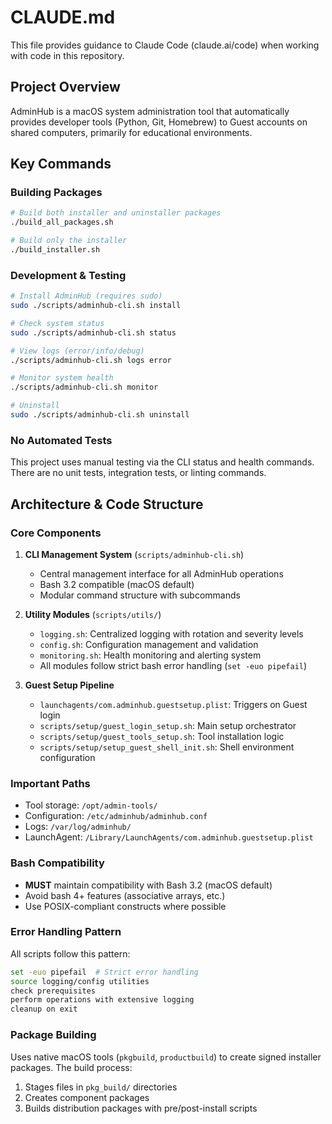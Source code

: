 # CLAUDE.md

This file provides guidance to Claude Code (claude.ai/code) when working with code in this repository.

## Project Overview

AdminHub is a macOS system administration tool that automatically provides developer tools (Python, Git, Homebrew) to Guest accounts on shared computers, primarily for educational environments.

## Key Commands

### Building Packages
```bash
# Build both installer and uninstaller packages
./build_all_packages.sh

# Build only the installer
./build_installer.sh
```

### Development & Testing
```bash
# Install AdminHub (requires sudo)
sudo ./scripts/adminhub-cli.sh install

# Check system status
sudo ./scripts/adminhub-cli.sh status

# View logs (error/info/debug)
./scripts/adminhub-cli.sh logs error

# Monitor system health
./scripts/adminhub-cli.sh monitor

# Uninstall
sudo ./scripts/adminhub-cli.sh uninstall
```

### No Automated Tests
This project uses manual testing via the CLI status and health commands. There are no unit tests, integration tests, or linting commands.

## Architecture & Code Structure

### Core Components

1. **CLI Management System** (`scripts/adminhub-cli.sh`)
   - Central management interface for all AdminHub operations
   - Bash 3.2 compatible (macOS default)
   - Modular command structure with subcommands

2. **Utility Modules** (`scripts/utils/`)
   - `logging.sh`: Centralized logging with rotation and severity levels
   - `config.sh`: Configuration management and validation
   - `monitoring.sh`: Health monitoring and alerting system
   - All modules follow strict bash error handling (`set -euo pipefail`)

3. **Guest Setup Pipeline**
   - `launchagents/com.adminhub.guestsetup.plist`: Triggers on Guest login
   - `scripts/setup/guest_login_setup.sh`: Main setup orchestrator
   - `scripts/setup/guest_tools_setup.sh`: Tool installation logic
   - `scripts/setup/setup_guest_shell_init.sh`: Shell environment configuration

### Important Paths
- Tool storage: `/opt/admin-tools/`
- Configuration: `/etc/adminhub/adminhub.conf`
- Logs: `/var/log/adminhub/`
- LaunchAgent: `/Library/LaunchAgents/com.adminhub.guestsetup.plist`

### Bash Compatibility
- **MUST** maintain compatibility with Bash 3.2 (macOS default)
- Avoid bash 4+ features (associative arrays, etc.)
- Use POSIX-compliant constructs where possible

### Error Handling Pattern
All scripts follow this pattern:
```bash
set -euo pipefail  # Strict error handling
source logging/config utilities
check prerequisites
perform operations with extensive logging
cleanup on exit
```

### Package Building
Uses native macOS tools (`pkgbuild`, `productbuild`) to create signed installer packages. The build process:
1. Stages files in `pkg_build/` directories
2. Creates component packages
3. Builds distribution packages with pre/post-install scripts